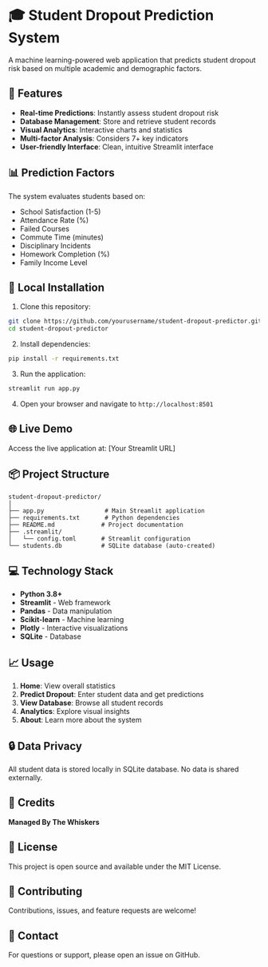 # 🎓 Student Dropout Prediction System

A machine learning-powered web application that predicts student dropout risk based on multiple academic and demographic factors.

## 🌟 Features

- **Real-time Predictions**: Instantly assess student dropout risk
- **Database Management**: Store and retrieve student records
- **Visual Analytics**: Interactive charts and statistics
- **Multi-factor Analysis**: Considers 7+ key indicators
- **User-friendly Interface**: Clean, intuitive Streamlit interface

## 📊 Prediction Factors

The system evaluates students based on:
- School Satisfaction (1-5)
- Attendance Rate (%)
- Failed Courses
- Commute Time (minutes)
- Disciplinary Incidents
- Homework Completion (%)
- Family Income Level

## 🚀 Local Installation

1. Clone this repository:
```bash
git clone https://github.com/yourusername/student-dropout-predictor.git
cd student-dropout-predictor
```

2. Install dependencies:
```bash
pip install -r requirements.txt
```

3. Run the application:
```bash
streamlit run app.py
```

4. Open your browser and navigate to `http://localhost:8501`

## 🌐 Live Demo

Access the live application at: [Your Streamlit URL]

## 📦 Project Structure

```
student-dropout-predictor/
│
├── app.py                 # Main Streamlit application
├── requirements.txt       # Python dependencies
├── README.md             # Project documentation
├── .streamlit/
│   └── config.toml       # Streamlit configuration
└── students.db           # SQLite database (auto-created)
```

## 💻 Technology Stack

- **Python 3.8+**
- **Streamlit** - Web framework
- **Pandas** - Data manipulation
- **Scikit-learn** - Machine learning
- **Plotly** - Interactive visualizations
- **SQLite** - Database

## 📈 Usage

1. **Home**: View overall statistics
2. **Predict Dropout**: Enter student data and get predictions
3. **View Database**: Browse all student records
4. **Analytics**: Explore visual insights
5. **About**: Learn more about the system

## 🔒 Data Privacy

All student data is stored locally in SQLite database. No data is shared externally.

## 👥 Credits

**Managed By The Whiskers**

## 📄 License

This project is open source and available under the MIT License.

## 🤝 Contributing

Contributions, issues, and feature requests are welcome!

## 📧 Contact

For questions or support, please open an issue on GitHub.